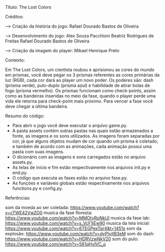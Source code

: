 Título: The Lost Colors

Créditos: 

--> Criação da história do jogo: 
    Rafael Dourado Bastos de Oliveira

--> Desenvolvimento do jogo:
    Alex Souza Pacchioni
    Beatriz Rodrigues de Freitas
    Rafael Dourado Bastos de Oliveira

--> Criação da imagem do player:
    Mikael Henrique Preto

Contexto: 

Em The Lost Colors, um cientista roubou e aprisionou as cores do mundo em prismas, você deve pegar os 3 prismas referentes as cores primárias da luz (RGB), cada cor dará ao player um novo poder. Os poderes são: dash (prisma verde), pulo-duplo (prisma azul) e habilidade de atirar bolas de fogo (prisma vermelho). Os prismas funcionam como check-points, assim como as bandeiras inseridas no meio da fase, quando o player perde uma vida ele retorna para check-point mais próximo. Para vencer a fase você deve chegar a última bandeira. 

Resumo do código: 

- Para abrir o jogo você deve executar o arquivo game.py.
- A pasta assets contém outras pastas nas quais estão armazenados a fonte, as imagens e os sons utilizados. As imagens foram separadas por cor, já que alguns objetos mudam de cor quando um prisma é coletado, e também de acordo com as animações, cada animação possui uma pasta com suas imagens. 
- O dicionário com as imagens e sons carregados estão no arquivo assets.py.
- As telas de inicio e fim estão respectivamente nos arquivos init.py e end.py. 
- O código que executa as fases estão no arquivo fase.py. 
- As funções e variáveis globais estão respectivamente nos arquivos functions.py e config.py.

Referências:

som da moeda ao ser coletada: https://www.youtube.com/watch?v=cTWE42VwZO0
musica da fase floresta: https://www.youtube.com/watch?v=MMOtyRoNkUI
musica da fase lab: https://www.youtube.com/watch?v=s_VcF1iEw90
musica da tela inicial: https://www.youtube.com/watch?v=6TEGPexTqr4&t=1451s
som da explosão: https://www.youtube.com/watch?v=dyPIyjtB3eM
som do dash: https://www.youtube.com/watch?v=HDRVzwNkV20
som do pulo: https://www.youtube.com/watch?v=561qHylVC_o